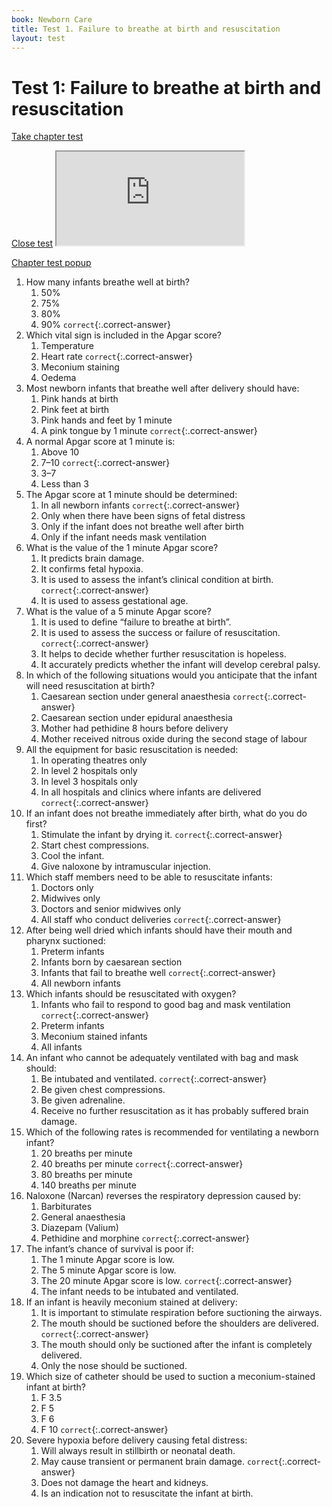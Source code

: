 ```yaml
---
book: Newborn Care
title: Test 1. Failure to breathe at birth and resuscitation
layout: test
---
```


# Test 1: Failure to breathe at birth and resuscitation

<a href="#" id="live-test-show" class="button non-printing" onclick="showHide('live-test');return false;">Take chapter test</a>

<div id="live-test" class="live-test non-printing">
	<a href="#" id="live-test-hide" class="button non-printing" onclick="showHide('live-test');return false;">Close test</a>
	<iframe src="http://form.myjotform.com/form/43496817304561"></iframe>
</div><!--#live-test .live test .non-printing-->

<a class="button non-printing" href="http://form.myjotform.com/form/43496817304561" onclick="return poptest('http://form.myjotform.com/form/43496817304561')">Chapter test popup</a>

1.	How many infants breathe well at birth?
	1.	50%
	1.	75%
	1.	80%
	1.	90% `correct`{:.correct-answer}
2.	Which vital sign is included in the Apgar score?
	1.	Temperature
	1.	Heart rate `correct`{:.correct-answer}
	1.	Meconium staining
	1.	Oedema
3.	Most newborn infants that breathe well after delivery should have:
	1.	Pink hands at birth
	1.	Pink feet at birth
	1.	Pink hands and feet by 1 minute
	1.	A pink tongue by 1 minute `correct`{:.correct-answer}
4.	A normal Apgar score at 1 minute is:
	1.	Above 10
	1.	7–10 `correct`{:.correct-answer}
	1.	3–7
	1.	Less than 3
5.	The Apgar score at 1 minute should be determined: 
	1.	In all newborn infants `correct`{:.correct-answer}
	1.	Only when there have been signs of fetal distress
	1.	Only if the infant does not breathe well after birth
	1.	Only if the infant needs mask ventilation
6.	What is the value of the 1 minute Apgar score?
	1.	It predicts brain damage.
	1.	It confirms fetal hypoxia.
	1.	It is used to assess the infant’s clinical condition at birth. `correct`{:.correct-answer}
	1.	It is used to assess gestational age.
7.	What is the value of a 5 minute Apgar score?
	1.	It is used to define “failure to breathe at birth”.
	1.	It is used to assess the success or failure of resuscitation. `correct`{:.correct-answer}
	1.	It helps to decide whether further resuscitation is hopeless.
	1.	It accurately predicts whether the infant will develop cerebral palsy.
8.	In which of the following situations would you anticipate that the infant will need resuscitation at birth?
	1.	Caesarean section under general anaesthesia `correct`{:.correct-answer}
	1.	Caesarean section under epidural anaesthesia
	1.	Mother had pethidine 8 hours before delivery
	1.	Mother received nitrous oxide during the second stage of labour
9.	All the equipment for basic resuscitation is needed:
	1.	In operating theatres only
	1.	In level 2 hospitals only
	1.	In level 3 hospitals only
	1.	In all hospitals and clinics where infants are delivered `correct`{:.correct-answer}
10.	If an infant does not breathe immediately after birth, what do you do first?
	1.	Stimulate the infant by drying it. `correct`{:.correct-answer}
	1.	Start chest compressions.
	1.	Cool the infant.
	1.	Give naloxone by intramuscular injection.
11.	Which staff members need to be able to resuscitate infants:
	1.	Doctors only
	1.	Midwives only
	1.	Doctors and senior midwives only
	1.	All staff who conduct deliveries `correct`{:.correct-answer}
12.	After being well dried which infants should have their mouth and pharynx suctioned:
	1.	Preterm infants
	1.	Infants born by caesarean section
	1.	Infants that fail to breathe well `correct`{:.correct-answer}
	1.	All newborn infants
13.	Which infants should be resuscitated with oxygen?
	1.	Infants who fail to respond to good bag and mask ventilation `correct`{:.correct-answer}
	1.	Preterm infants
	1.	Meconium stained infants
	1.	All infants
14.	An infant who cannot be adequately ventilated with bag and mask should: 
	1.	Be intubated and ventilated. `correct`{:.correct-answer}
	1.	Be given chest compressions.
	1.	Be given adrenaline.
	1.	Receive no further resuscitation as it has probably suffered brain damage.
15.	Which of the following rates is recommended for ventilating a newborn infant?
	1.	20 breaths per minute
	1.	40 breaths per minute `correct`{:.correct-answer}
	1.	80 breaths per minute
	1.	140 breaths per minute
16.	Naloxone (Narcan) reverses the respiratory depression caused by:
	1.	Barbiturates
	1.	General anaesthesia
	1.	Diazepam (Valium)
	1.	Pethidine and morphine `correct`{:.correct-answer}
17.	The infant’s chance of survival is poor if:
	1.	The 1 minute Apgar score is low.
	1.	The 5 minute Apgar score is low.
	1.	The 20 minute Apgar score is low. `correct`{:.correct-answer}
	1.	The infant needs to be intubated and ventilated.
18.	If an infant is heavily meconium stained at delivery:
	1.	It is important to stimulate respiration before suctioning the airways.
	1.	The mouth should be suctioned before the shoulders are delivered. `correct`{:.correct-answer}
	1.	The mouth should only be suctioned after the infant is completely delivered.
	1.	Only the nose should be suctioned.
19.	Which size of catheter should be used to suction a meconium-stained infant at birth?
	1.	F 3.5
	1.	F 5
	1.	F 6
	1.	F 10 `correct`{:.correct-answer}
20.	Severe hypoxia before delivery causing fetal distress:
	1.	Will always result in stillbirth or neonatal death.
	1.	May cause transient or permanent brain damage. `correct`{:.correct-answer}
	1.	Does not damage the heart and kidneys.
	1.	Is an indication not to resuscitate the infant at birth.
